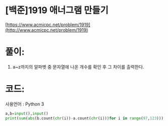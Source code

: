 # [백준]1919 애너그램 만들기


[https://www.acmicpc.net/problem/1919](http://www.acmicpc.net/problem/1919)

# **풀이:**
1. a~z까지의 알파벳 중 문자열에 나온 개수를 확인 후 그 차이를 출력한다.

# **코드:**
사용언어 : Python 3
```python
a,b=input(),input()
print(sum(abs(b.count(chr(i))-a.count(chr(i)))for i in range(97,123)))
```
